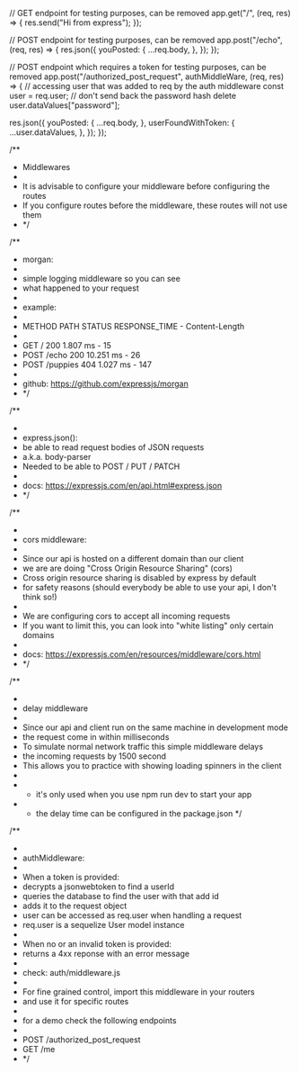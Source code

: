 // GET endpoint for testing purposes, can be removed
app.get("/", (req, res) => {
res.send("Hi from express");
});

// POST endpoint for testing purposes, can be removed
app.post("/echo", (req, res) => {
res.json({
youPosted: {
...req.body,
},
});
});

// POST endpoint which requires a token for testing purposes, can be removed
app.post("/authorized_post_request", authMiddleWare, (req, res) => {
// accessing user that was added to req by the auth middleware
const user = req.user;
// don't send back the password hash
delete user.dataValues["password"];

res.json({
youPosted: {
...req.body,
},
userFoundWithToken: {
...user.dataValues,
},
});
});

/\*\*

- Middlewares
-
- It is advisable to configure your middleware before configuring the routes
- If you configure routes before the middleware, these routes will not use them
- \*/

/\*\*

- morgan:
-
- simple logging middleware so you can see
- what happened to your request
-
- example:
-
- METHOD PATH STATUS RESPONSE_TIME - Content-Length
-
- GET / 200 1.807 ms - 15
- POST /echo 200 10.251 ms - 26
- POST /puppies 404 1.027 ms - 147
-
- github: https://github.com/expressjs/morgan
- \*/

/\*\*

-
- express.json():
- be able to read request bodies of JSON requests
- a.k.a. body-parser
- Needed to be able to POST / PUT / PATCH
-
- docs: https://expressjs.com/en/api.html#express.json
- \*/

/\*\*

-
- cors middleware:
-
- Since our api is hosted on a different domain than our client
- we are are doing "Cross Origin Resource Sharing" (cors)
- Cross origin resource sharing is disabled by express by default
- for safety reasons (should everybody be able to use your api, I don't think so!)
-
- We are configuring cors to accept all incoming requests
- If you want to limit this, you can look into "white listing" only certain domains
-
- docs: https://expressjs.com/en/resources/middleware/cors.html
- \*/

/\*\*

-
- delay middleware
-
- Since our api and client run on the same machine in development mode
- the request come in within milliseconds
- To simulate normal network traffic this simple middleware delays
- the incoming requests by 1500 second
- This allows you to practice with showing loading spinners in the client
-
- - it's only used when you use npm run dev to start your app
- - the delay time can be configured in the package.json
    \*/

/\*\*

-
- authMiddleware:
-
- When a token is provided:
- decrypts a jsonwebtoken to find a userId
- queries the database to find the user with that add id
- adds it to the request object
- user can be accessed as req.user when handling a request
- req.user is a sequelize User model instance
-
- When no or an invalid token is provided:
- returns a 4xx reponse with an error message
-
- check: auth/middleware.js
-
- For fine grained control, import this middleware in your routers
- and use it for specific routes
-
- for a demo check the following endpoints
-
- POST /authorized_post_request
- GET /me
- \*/
